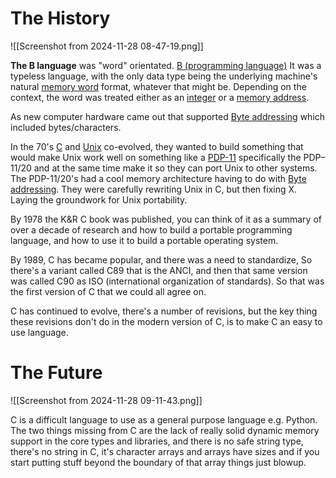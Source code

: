 
# The History
![[Screenshot from 2024-11-28 08-47-19.png]]

**The B language** was "word" orientated. [B (programming language)](https://en.wikipedia.org/wiki/B_(programming_language))
It was a typeless language, with the only data type being the underlying machine's natural [memory word](https://en.wikipedia.org/wiki/Memory_word "Memory word") format, whatever that might be. Depending on the context, the word was treated either as an [integer](https://en.wikipedia.org/wiki/Integer "Integer") or a [memory address](https://en.wikipedia.org/wiki/Memory_address "Memory address").

As new computer hardware came out that supported [Byte addressing](https://en.wikipedia.org/wiki/Byte_addressing) which included bytes/characters.

In the 70's [C](https://en.wikipedia.org/wiki/C_(programming_language)) and [Unix](https://en.wikipedia.org/wiki/Unix) co-evolved, they wanted to build something that would make Unix work well on something like a [PDP-11](https://en.wikipedia.org/wiki/PDP-11) specifically the PDP–11/20 and at the same time make it so they can port Unix to other systems. The PDP-11/20's had a cool memory architecture having to do with [Byte addressing](https://en.wikipedia.org/wiki/Byte_addressing). They were carefully rewriting Unix in C, but then fixing X. Laying the groundwork for Unix portability.

By 1978 the K&R C book was published, you can think of it as a summary of over a decade of research and how to build a portable programming language, and how to use it to build a portable operating system.

By 1989, C has became popular, and there was a need to standardize, So there's a variant called C89 that is the ANCI, and then that same version was called C90 as ISO (international organization of standards). So that was the first version of C that we could all agree on.

C has continued to evolve, there's a number of revisions, but the key thing these revisions don't do in the modern version of C, is to make C an easy to use language.

# The Future
![[Screenshot from 2024-11-28 09-11-43.png]]

C is a difficult language to use as a general purpose language e.g. Python. The two things missing from C are the lack of really solid dynamic memory support in the core types and libraries, and there is no safe string type, there's no string in C, it's character arrays and arrays have sizes and if you start putting stuff beyond the boundary of that array things just blowup. 

